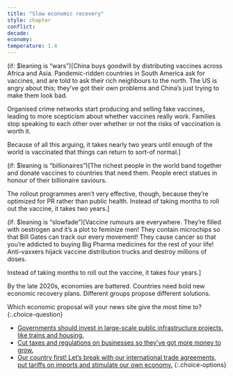 ```yaml
---
title: "Slow economic recovery"
style: chapter
conflict: 
decade: 
economy: 
temperature: 1.4
---
```


(if: $leaning is “wars”)[China buys goodwill by distributing vaccines across Africa and Asia. Pandemic-ridden countries in South America ask for vaccines, and are told to ask their rich neighbours to the north. The US is angry about this; they’ve got their own problems and China’s just trying to make them look bad.

Organised crime networks start producing and selling fake vaccines, leading to more scepticism about whether vaccines really work. Families stop speaking to each other over whether or not the risks of vaccination is worth it.

Because of all this arguing, it takes nearly two years until enough of the world is vaccinated that things can return to sort-of normal.]

(if: $leaning is “billionaires”)[The richest people in the world band together and donate vaccines to countries that need them. People erect statues in honour of their billionaire saviours.

The rollout programmes aren’t very effective, though, because they’re optimized for PR rather than public health. Instead of taking months to roll out the vaccine, it takes two years.]

(if: $leaning is “slowfade”)[Vaccine rumours are everywhere. They’re filled with oestrogen and it’s a plot to feminize men! They contain microchips so that Bill Gates can track our every movement! They cause cancer so that you’re addicted to buying Big Pharma medicines for the rest of your life! Anti-vaxxers hijack vaccine distribution trucks and destroy millions of doses.

Instead of taking months to roll out the vaccine, it takes four years.]

By the late 2020s, economies are battered. Countries need bold new economic recovery plans. Different groups propose different solutions.

Which economic proposal will your news site give the most time to?
{:.choice-question}

- [Governments should invest in large-scale public infrastructure projects, like trains and housing.](chapter_green-new-deal.html)
- [Cut taxes and regulations on businesses so they’ve got more money to grow.](chapter_billionaires-get-richer.html)
- [Our country first! Let’s break with our international trade agreements, put tariffs on imports and stimulate our own economy.](chapter_world-trade-is-in-tatters.html)
{:.choice-options}
